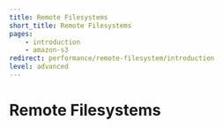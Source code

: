 ```yaml
---
title: Remote Filesystems
short_title: Remote Filesystems
pages:
    - introduction
    - amazon-s3
redirect: performance/remote-filesystem/introduction
level: advanced
---
```

Remote Filesystems
==================
